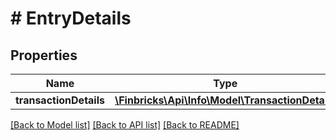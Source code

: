# # EntryDetails

## Properties

Name | Type | Description | Notes
------------ | ------------- | ------------- | -------------
**transactionDetails** | [**\Finbricks\Api\Info\Model\TransactionDetails**](TransactionDetails.md) |  | [optional]

[[Back to Model list]](../../README.md#models) [[Back to API list]](../../README.md#endpoints) [[Back to README]](../../README.md)
